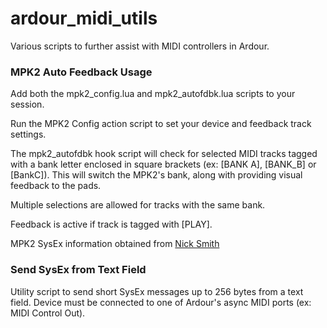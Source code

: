 # ardour_midi_utils
Various scripts to further assist with MIDI controllers in Ardour.

### MPK2 Auto Feedback Usage
Add both the mpk2_config.lua and mpk2_autofdbk.lua scripts to your session. 

Run the MPK2 Config action script to set your device and feedback track settings. 

The mpk2_autofdbk hook script will check for selected MIDI tracks tagged with a bank letter 
enclosed in square brackets (ex: [BANK A], [BANK_B] or [BankC]). This will switch the MPK2's bank, along 
with providing visual feedback to the pads. 

Multiple selections are allowed for tracks with the same bank. 

Feedback is active if track is tagged with [PLAY].

MPK2 SysEx information obtained from [Nick Smith](https://github.com/nsmith-/mpk2/)

### Send SysEx from Text Field
Utility script to send short SysEx messages up to 256 bytes from a text field. Device must be connected to one of Ardour's async MIDI ports (ex: MIDI Control Out).
